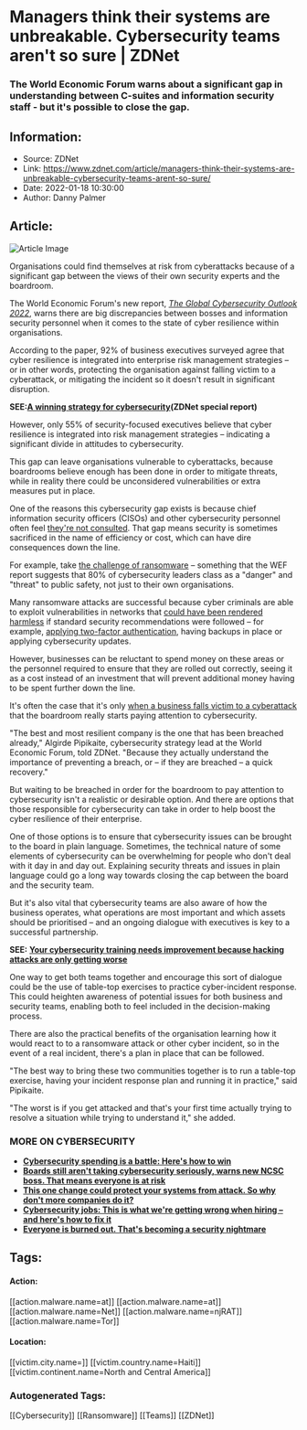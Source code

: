 # Managers think their systems are unbreakable. Cybersecurity teams aren't so sure | ZDNet
### The World Economic Forum warns about a significant gap in understanding between C-suites and information security staff - but it's possible to close the gap.

## Information:
+ Source: ZDNet
+ Link: https://www.zdnet.com/article/managers-think-their-systems-are-unbreakable-cybersecurity-teams-arent-so-sure/
+ Date: 2022-01-18 10:30:00
+ Author: Danny Palmer


## Article:
![Article Image](https://www.zdnet.com/a/img/resize/464bbc3d76f9b1295c009e29f5e87b43dc280a33/2021/12/07/510ba50f-65c5-4a9b-bf6b-5224a6af1f58/people-having-a-debate-in-an-office-boardroom.jpg?width=770&height=578&fit=crop&auto=webp)

Organisations could find themselves at risk from cyberattacks because of a significant gap between the views of their own security experts and the boardroom.

The World Economic Forum's new report, *[The Global Cybersecurity Outlook 2022](https://www.weforum.org/reports/global-cybersecurity-outlook-2022)*, warns there are big discrepancies between bosses and information security personnel when it comes to the state of cyber resilience within organisations.


According to the paper, 92% of business executives surveyed agree that cyber resilience is integrated into enterprise risk management strategies – or in other words, protecting the organisation against falling victim to a cyberattack, or mitigating the incident so it doesn't result in significant disruption. 

**SEE:**[**A winning strategy for cybersecurity**](http://www.zdnet.com/topic/a-winning-strategy-for-cybersecurity/)**(ZDNet special report)**

However, only 55% of security-focused executives believe that cyber resilience is integrated into risk management strategies – indicating a significant divide in attitudes to cybersecurity.

This gap can leave organisations vulnerable to cyberattacks, because boardrooms believe enough has been done in order to mitigate threats, while in reality there could be unconsidered vulnerabilities or extra measures put in place.

One of the reasons this cybersecurity gap exists is because chief information security officers (CISOs) and other cybersecurity personnel often feel [they're not consulted](https://www.zdnet.com/article/the-ransomware-threat-is-getting-worse-but-businesses-still-arent-taking-it-seriously/). That gap means security is sometimes sacrificed in the name of efficiency or cost, which can have dire consequences down the line.






For example, take [the challenge of ransomware](https://www.zdnet.com/article/have-we-reached-peak-ransomware-how-the-internets-biggest-security-problem-has-grown-and-what-happens-next/) – something that the WEF report suggests that 80% of cybersecurity leaders class as a "danger" and "threat" to public safety, not just to their own organisations.

Many ransomware attacks are successful because cyber criminals are able to exploit vulnerabilities in networks that [could have been rendered harmless](https://www.zdnet.com/article/ransomware-cyber-criminals-are-still-exploiting-years-old-vulnerabilities-to-launch-attacks/) if standard security recommendations were followed – for example, [applying two-factor authentication](https://www.zdnet.com/article/multi-factor-authentication-use-it-for-all-the-people-that-access-your-network-all-the-time/), having backups in place or applying cybersecurity updates.

However, businesses can be reluctant to spend money on these areas or the personnel required to ensure that they are rolled out correctly, seeing it as a cost instead of an investment that will prevent additional money having to be spent further down the line. 

It's often the case that it's only [when a business falls victim to a cyberattack](https://www.zdnet.com/article/too-many-bosses-are-reluctant-to-spend-money-on-cybersecurity-then-they-get-hacked/) that the boardroom really starts paying attention to cybersecurity.

"The best and most resilient company is the one that has been breached already," Algirde Pipikaite, cybersecurity strategy lead at the World Economic Forum, told ZDNet. "Because they actually understand the importance of preventing a breach, or – if they are breached – a quick recovery."

But waiting to be breached in order for the boardroom to pay attention to cybersecurity isn't a realistic or desirable option. And there are options that those responsible for cybersecurity can take in order to help boost the cyber resilience of their enterprise.

One of those options is to ensure that cybersecurity issues can be brought to the board in plain language. Sometimes, the technical nature of some elements of cybersecurity can be overwhelming for people who don't deal with it day in and day out. Explaining security threats and issues in plain language could go a long way towards closing the cap between the board and the security team.

But it's also vital that cybersecurity teams are also aware of how the business operates, what operations are most important and which assets should be prioritised – and an ongoing dialogue with executives is key to a successful partnership. 

**SEE:** [**Your cybersecurity training needs improvement because hacking attacks are only getting worse**](https://www.zdnet.com/article/your-cybersecurity-training-needs-improvement-because-hacking-attacks-are-only-getting-worse/#link=%7B%22linkText%22:%22Your%20cybersecurity%20training%20needs%20improvement%20because%20hacking%20attacks%20are%20only%20getting%20worse%22,%22target%22:%22_blank%22,%22href%22:%22https://www.zdnet.com/article/your-cybersecurity-training-needs-improvement-because-hacking-attacks-are-only-getting-worse/%22,%22role%22:%22standard%22,%22absolute%22:%22%22%7D)

One way to get both teams together and encourage this sort of dialogue could be the use of table-top exercises to practice cyber-incident response. This could heighten awareness of potential issues for both business and security teams, enabling both to feel included in the decision-making process. 

There are also the practical benefits of the organisation learning how it would react to to a ransomware attack or other cyber incident, so in the event of a real incident, there's a plan in place that can be followed.

"The best way to bring these two communities together is to run a table-top exercise, having your incident response plan and running it in practice," said Pipikaite.

"The worst is if you get attacked and that's your first time actually trying to resolve a situation while trying to understand it," she added.

### **MORE ON CYBERSECURITY**

* [**Cybersecurity spending is a battle: Here's how to win**](https://www.zdnet.com/article/companies-are-tired-of-spending-money-on-cybersecurity-heres-how-to-change-their-minds/)
* [**Boards still aren't taking cybersecurity seriously, warns new NCSC boss. That means everyone is at risk**](https://www.zdnet.com/article/boardrooms-still-arent-taking-cybersecurity-seriously-and-thats-putting-everyone-at-risk-from-attacks-warns-new-ncsc-boss/)
* [**This one change could protect your systems from attack. So why don't more companies do it?**](https://www.zdnet.com/article/this-one-change-could-protect-your-systems-from-attack-so-why-dont-more-companies-do-it/)
* [**Cybersecurity jobs: This is what we're getting wrong when hiring – and here's how to fix it**](https://www.zdnet.com/article/cybersecurity-jobs-this-is-what-were-getting-wrong-when-hiring-and-heres-how-to-fix-it/)
* [**Everyone is burned out. That's becoming a security nightmare**](https://www.zdnet.com/article/everyone-is-burned-out-thats-becoming-a-security-nightmare/)





## Tags:

#### Action:
[[action.malware.name=at]] [[action.malware.name=at]] [[action.malware.name=Net]] [[action.malware.name=njRAT]] [[action.malware.name=Tor]]

#### Location:
[[victim.city.name=]] [[victim.country.name=Haiti]] [[victim.continent.name=North and Central America]]

### Autogenerated Tags:
[[Cybersecurity]] [[Ransomware]] [[Teams]] [[ZDNet]]

